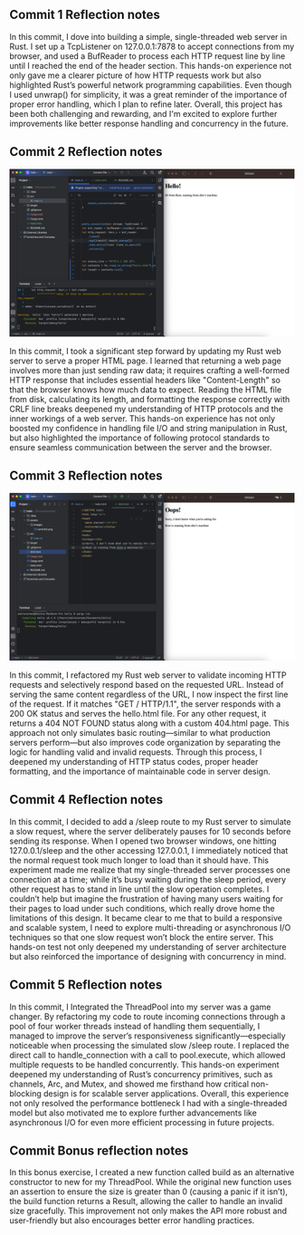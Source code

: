 ## Commit 1 Reflection notes
In this commit, I dove into building a simple, single-threaded web server in Rust. I set up a TcpListener on 127.0.0.1:7878 to accept connections from my browser, and used a BufReader to process each HTTP request line by line until I reached the end of the header section. This hands-on experience not only gave me a clearer picture of how HTTP requests work but also highlighted Rust’s powerful network programming capabilities. Even though I used unwrap() for simplicity, it was a great reminder of the importance of proper error handling, which I plan to refine later. Overall, this project has been both challenging and rewarding, and I'm excited to explore further improvements like better response handling and concurrency in the future.

## Commit 2 Reflection notes
![Commit 2 screen capture](/assets/images/commit2.png)

In this commit, I took a significant step forward by updating my Rust web server to serve a proper HTML page. I learned that returning a web page involves more than just sending raw data; it requires crafting a well-formed HTTP response that includes essential headers like "Content-Length" so that the browser knows how much data to expect. Reading the HTML file from disk, calculating its length, and formatting the response correctly with CRLF line breaks deepened my understanding of HTTP protocols and the inner workings of a web server. This hands-on experience has not only boosted my confidence in handling file I/O and string manipulation in Rust, but also highlighted the importance of following protocol standards to ensure seamless communication between the server and the browser.

## Commit 3 Reflection notes
![Commit 3 screen capture](/assets/images/commit3.png)

In this commit, I refactored my Rust web server to validate incoming HTTP requests and selectively respond based on the requested URL. Instead of serving the same content regardless of the URL, I now inspect the first line of the request. If it matches "GET / HTTP/1.1", the server responds with a 200 OK status and serves the hello.html file. For any other request, it returns a 404 NOT FOUND status along with a custom 404.html page. This approach not only simulates basic routing—similar to what production servers perform—but also improves code organization by separating the logic for handling valid and invalid requests. Through this process, I deepened my understanding of HTTP status codes, proper header formatting, and the importance of maintainable code in server design.

## Commit 4 Reflection notes

In this commit, I decided to add a /sleep route to my Rust server to simulate a slow request, where the server deliberately pauses for 10 seconds before sending its response. When I opened two browser windows, one hitting 127.0.0.1/sleep and the other accessing 127.0.0.1, I immediately noticed that the normal request took much longer to load than it should have. This experiment made me realize that my single-threaded server processes one connection at a time; while it’s busy waiting during the sleep period, every other request has to stand in line until the slow operation completes. I couldn’t help but imagine the frustration of having many users waiting for their pages to load under such conditions, which really drove home the limitations of this design. It became clear to me that to build a responsive and scalable system, I need to explore multi-threading or asynchronous I/O techniques so that one slow request won’t block the entire server. This hands-on test not only deepened my understanding of server architecture but also reinforced the importance of designing with concurrency in mind.

## Commit 5 Reflection notes

In this commit, I Integrated the ThreadPool into my server was a game changer. By refactoring my code to route incoming connections through a pool of four worker threads instead of handling them sequentially, I managed to improve the server’s responsiveness significantly—especially noticeable when processing the simulated slow /sleep route. I replaced the direct call to handle_connection with a call to pool.execute, which allowed multiple requests to be handled concurrently. This hands-on experiment deepened my understanding of Rust’s concurrency primitives, such as channels, Arc, and Mutex, and showed me firsthand how critical non-blocking design is for scalable server applications. Overall, this experience not only resolved the performance bottleneck I had with a single-threaded model but also motivated me to explore further advancements like asynchronous I/O for even more efficient processing in future projects.

## Commit Bonus reflection notes

In this bonus exercise, I created a new function called build as an alternative constructor to new for my ThreadPool. While the original new function uses an assertion to ensure the size is greater than 0 (causing a panic if it isn’t), the build function returns a Result, allowing the caller to handle an invalid size gracefully. This improvement not only makes the API more robust and user-friendly but also encourages better error handling practices. 